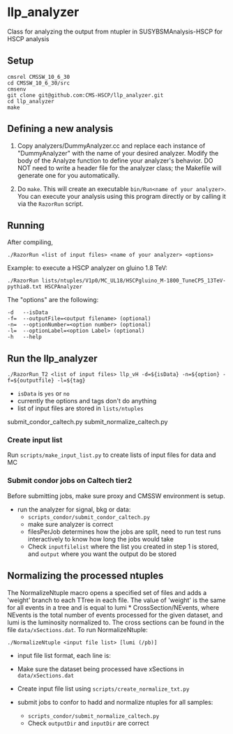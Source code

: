 llp_analyzer
=============

Class for analyzing the output from ntupler in SUSYBSMAnalysis-HSCP for HSCP analysis

Setup
-------------

    cmsrel CMSSW_10_6_30
    cd CMSSW_10_6_30/src
    cmsenv
    git clone git@github.com:CMS-HSCP/llp_analyzer.git
    cd llp_analyzer
    make
  
Defining a new analysis
-------------
1) Copy analyzers/DummyAnalyzer.cc and replace each instance of "DummyAnalyzer" with the name of your desired analyzer.
   Modify the body of the Analyze function to define your analyzer's behavior.
   DO NOT need to write a header file for the analyzer class; the Makefile will generate one for you automatically.  

2) Do `make`.  This will create an executable `bin/Run<name of your analyzer>`. You can execute your analysis using this program directly or by calling it via the `RazorRun` script. 

Running
------------
After compiling, 

    ./RazorRun <list of input files> <name of your analyzer> <options>
  
Example: to execute a HSCP analyzer on gluino 1.8 TeV:

    ./RazorRun lists/ntuples/V1p0/MC_UL18/HSCPgluino_M-1800_TuneCP5_13TeV-pythia8.txt HSCPAnalyzer

The "options" are the following:
    
    -d   --isData
    -f=  --outputFile=<output filename> (optional)
    -n=  --optionNumber=<option number> (optional)
    -l=  --optionLabel=<option Label> (optional)
    -h   --help


## Run the llp_analyzer
    ./RazorRun_T2 <list of input files> llp_vH -d=${isData} -n=${option} -f=${outputfile} -l=${tag}
* ```isData``` is ```yes``` or ```no```
* currently the options and tags don't do anything
* list of input files are stored in ```lists/ntuples``` 


submit_condor_caltech.py  submit_normalize_caltech.py

### Create input list
Run  ```scripts/make_input_list.py``` to create lists of input files for data and MC

### Submit condor jobs on Caltech tier2
Before submitting jobs, make sure proxy and CMSSW environment is setup.

* run the analyzer for signal, bkg or data:
	* ```scripts_condor/submit_condor_caltech.py```
	* make sure analyzer is correct
	* filesPerJob determines how the jobs are split, need to run test runs interactively to know how long the jobs would take
	* Check ```inputfilelist``` where the list you created in step 1 is stored, and ```output``` where you want the output do be stored


Normalizing the processed ntuples
------------
The NormalizeNtuple macro opens a specified set of files and adds a 'weight' branch to each TTree in each file.  The value of 'weight' is the same for all events in a tree and is equal to lumi * CrossSection/NEvents, where NEvents is the total number of events processed for the given dataset, and lumi is the luminosity normalized to.  The cross sections can be found in the file ```data/xSections.dat```.  To run NormalizeNtuple:

    ./NormalizeNtuple <input file list> [lumi (/pb)]

* input file list format, each line is:  <dataset name> <root file name>
* Make sure the dataset being processed have xSections in ```data/xSections.dat```
* Create input file list using ```scripts/create_normalize_txt.py```

* submit jobs to confor to hadd and normalize ntuples for all samples:
  * ```scripts_condor/submit_normalize_caltech.py```
  * Check ```outputDir``` and ```inputDir``` are correct
  
